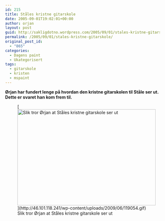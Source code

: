 ```yaml
---
id: 215
title: Ståles kristne gitarskole
date: 2005-09-01T19:02:01+00:00
author: orjan
layout: post
guid: http://sakligdotno.wordpress.com/2005/09/01/stales-kristne-gitarskole/
permalink: /2005/09/01/stales-kristne-gitarskole/
original_post_id:
  - "865"
categories:
  - Dagens paint
  - Ukategorisert
tags:
  - gitarskole
  - kristen
  - mspaint
---
```

**Ørjan har fundert lenge på hvordan den kristne gitarskolen til Ståle ser ut. Dette er svaret han kom frem til.**
  
<figure id="attachment_214" style="width: 450px" class="wp-caption aligncenter">[<img src="http://46.101.118.241/wp-content/uploads/2009/06/119054.gif" alt="Slik tror Ørjan at Ståles kristne gitarskole ser ut" title="119054" width="450" height="314" class="size-full wp-image-214" />](http://46.101.118.241/wp-content/uploads/2009/06/119054.gif)<figcaption class="wp-caption-text">Slik tror Ørjan at Ståles kristne gitarskole ser ut</figcaption></figure>